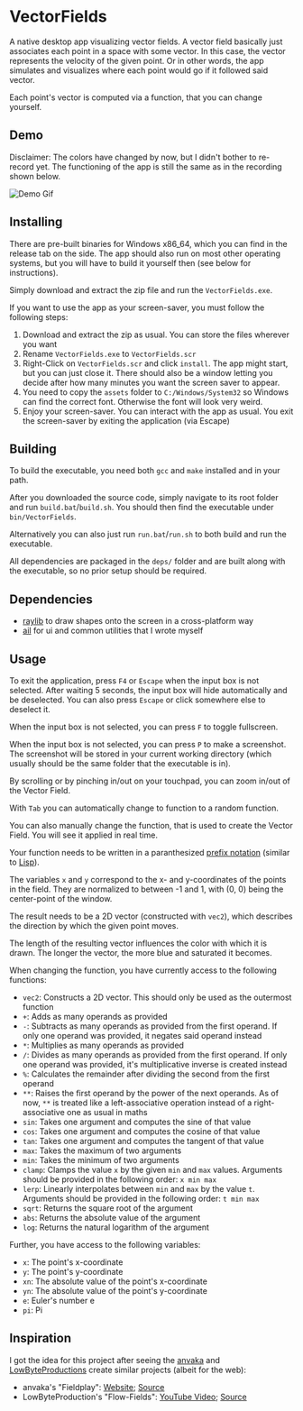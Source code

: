 # VectorFields

A native desktop app visualizing vector fields. A vector field basically just associates each point in a space with some vector. In this case, the vector represents the velocity of the given point. Or in other words, the app simulates and visualizes where each point would go if it followed said vector.

Each point's vector is computed via a function, that you can change yourself.

## Demo

Disclaimer: The colors have changed by now, but I didn't bother to re-record yet. The functioning of the app is still the same as in the recording shown below.

![Demo Gif](./docs/changing-func-demo.gif)

## Installing

There are pre-built binaries for Windows x86_64, which you can find in the release tab on the side. The app should also run on most other operating systems, but you will have to build it yourself then (see below for instructions).

Simply download and extract the zip file and run the `VectorFields.exe`.

If you want to use the app as your screen-saver, you must follow the following steps:
1.  Download and extract the zip as usual. You can store the files wherever you want
2.  Rename `VectorFields.exe` to `VectorFields.scr`
3.  Right-Click on `VectorFields.scr` and click `install`. The app might start, but you can just close it. There should also be a window letting you decide after how many minutes you want the screen saver to appear.
4.  You need to copy the `assets` folder to `C:/Windows/System32` so Windows can find the correct font. Otherwise the font will look very weird.
5.  Enjoy your screen-saver. You can interact with the app as usual. You exit the screen-saver by exiting the application (via Escape)

## Building

To build the executable, you need both `gcc` and `make` installed and in your path.

After you downloaded the source code, simply navigate to its root folder and run `build.bat`/`build.sh`. You should then find the executable under `bin/VectorFields`.

Alternatively you can also just run `run.bat`/`run.sh` to both build and run the executable.

All dependencies are packaged in the `deps/` folder and are built along with the executable, so no prior setup should be required.

## Dependencies

-   [raylib](https://github.com/raysan5/raylib) to draw shapes onto the screen in a cross-platform way
-   [ail](https://gthub.com/ArtInLines/ail) for ui and common utilities that I wrote myself

## Usage

To exit the application, press `F4` or `Escape` when the input box is not selected. After waiting 5 seconds, the input box will hide automatically and be deselected. You can also press `Escape` or click somewhere else to deselect it.

When the input box is not selected, you can press `F` to toggle fullscreen.

When the input box is not selected, you can press `P` to make a screenshot. The screenshot will be stored in your current working directory (which usually should be the same folder that the executable is in).

By scrolling or by pinching in/out on your touchpad, you can zoom in/out of the Vector Field.

With `Tab` you can automatically change to function to a random function.

You can also manually change the function, that is used to create the Vector Field. You will see it applied in real time.

Your function needs to be written in a paranthesized [prefix notation](https://en.wikipedia.org/wiki/Polish_notation) (similar to [Lisp](<https://en.wikipedia.org/wiki/Lisp_(programming_language)>)).

The variables `x` and `y` correspond to the x- and y-coordinates of the points in the field. They are normalized to between -1 and 1, with (0, 0) being the center-point of the window.

The result needs to be a 2D vector (constructed with `vec2`), which describes the direction by which the given point moves.

The length of the resulting vector influences the color with which it is drawn. The longer the vector, the more blue and saturated it becomes.

When changing the function, you have currently access to the following functions:

-   `vec2`: Constructs a 2D vector. This should only be used as the outermost function
-   `+`: Adds as many operands as provided
-   `-`: Subtracts as many operands as provided from the first operand. If only one operand was provided, it negates said operand instead
-   `*`: Multiplies as many operands as provided
-   `/`: Divides as many operands as provided from the first operand. If only one operand was provided, it's multiplicative inverse is created instead
-   `%`: Calculates the remainder after dividing the second from the first operand
-   `**`: Raises the first operand by the power of the next operands. As of now, `**` is treated like a left-associative operation instead of a right-associative one as usual in maths
-   `sin`: Takes one argument and computes the sine of that value
-   `cos`: Takes one argument and computes the cosine of that value
-   `tan`: Takes one argument and computes the tangent of that value
-   `max`: Takes the maximum of two arguments
-   `min`: Takes the minimum of two arguments
-   `clamp`: Clamps the value `x` by the given `min` and `max` values. Arguments should be provided in the following order: `x min max`
-   `lerp`: Linearly interpolates between `min` and `max` by the value `t`. Arguments should be provided in the following order: `t min max`
-   `sqrt`: Returns the square root of the argument
-   `abs`: Returns the absolute value of the argument
-   `log`: Returns the natural logarithm of the argument

Further, you have access to the following variables:

-   `x`: The point's x-coordinate
-   `y`: The point's y-coordinate
-   `xn`: The absolute value of the point's x-coordinate
-   `yn`: The absolute value of the point's y-coordinate
-   `e`: Euler's number e
-   `pi`: Pi

## Inspiration

I got the idea for this project after seeing the [anvaka](https://github.com/anvaka) and [LowByteProductions](https://github.com/lowbyteproductions) create similar projects (albeit for the web):

-   anvaka's "Fieldplay": [Website](https://anvaka.github.io/fieldplay/); [Source](https://github.com/anvaka/fieldplay)
-   LowByteProduction's "Flow-Fields": [YouTube Video](https://www.youtube.com/watch?v=M_SUcX66SDA&t); [Source](https://github.com/lowbyteproductions/flow-fields)
